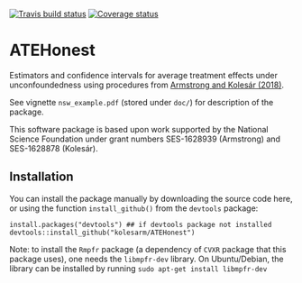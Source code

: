 [![Travis build status](https://travis-ci.org/kolesarm/ATEHonest.svg?branch=master)](https://travis-ci.org/kolesarm/ATEHonest) [![Coverage status](https://codecov.io/gh/kolesarm/ATEHonest/branch/master/graph/badge.svg)](https://codecov.io/github/kolesarm/ATEHonest?branch=master)

# ATEHonest

Estimators and confidence intervals for average treatment effects under unconfoundedness using procedures from [Armstrong and Kolesár
(2018)](https://arxiv.org/abs/1712.04594).

See vignette `nsw_example.pdf` (stored under `doc/`) for description of
the package.

This software package is based upon work supported by the National Science
Foundation under grant numbers SES-1628939 (Armstrong) and SES-1628878
(Kolesár).

## Installation

You can install the package manually by downloading the source code here, or
using the function `install_github()` from the `devtools` package:

```
install.packages("devtools") ## if devtools package not installed
devtools::install_github("kolesarm/ATEHonest")
```

Note: to install the `Rmpfr` package (a dependency of `CVXR` package that this
  package uses), one needs the `libmpfr-dev` library. On Ubuntu/Debian, the
  library can be installed by running `sudo apt-get install libmpfr-dev`
